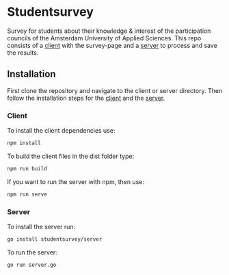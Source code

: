 # Studentsurvey

Survey for students about their knowledge & interest of the participation councils of the Amsterdam University of Applied Sciences. This repo consists of a [client](client) with the survey-page and a [server](server) to process and save the results.

## Installation

First clone the repository and navigate to the client or server directory. Then follow the installation steps for the [client](#client) and the [server](#server).

### Client

To install the client dependencies use:

```bash
npm install
```

To build the client files in the dist folder type:

```bash
npm run build
```

If you want to run the server with npm, then use:

```bash
npm run serve
```

### Server

To install the server run:

```bash
go install studentsurvey/server
```

To run the server:

```bash
go run server.go
```


